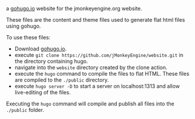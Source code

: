 a [gohugo.io](https://gohugo.io) website for the jmonkeyengine.org website.

These files are the content and theme files used to generate flat html files using gohugo.

To use these files:
* Download [gohugo.io](https://gohugo.io/getting-started/installing/).
* execute `git clone https://github.com/jMonkeyEngine/website.git` in the directory containing hugo.
* navigate into the `website` directory created by the clone action.
* execute the `hugo` command to compile the files to flat HTML. These files are compiled to the `./public` directory.
* execute `hugo server -D` to start a server on localhost:1313 and allow live-editing of the files.

Executing the `hugo` command will compile and publish all files into the `./public` folder.
